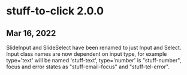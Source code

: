 # stuff-to-click 2.0.0
## Mar 16, 2022

SlideInput and SlideSelect have been renamed to just Input and Select. Input class names are now dependent on input type, for example type='text' will be named 'stuff-text', type='number' is "stuff-number", focus and error states as "stuff-email-focus" and "stuff-tel-error".